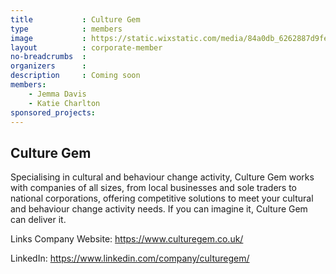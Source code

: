 ```yaml
---
title           : Culture Gem
type            : members
image           : https://static.wixstatic.com/media/84a0db_6262887d9fe54a4e848393062a239779~mv2.png/v1/fill/w_188,h_90,al_c,q_85,usm_0.66_1.00_0.01/Culture%20Gem%20opt%202.webp
layout          : corporate-member
no-breadcrumbs  :
organizers      :
description     : Coming soon
members:
    - Jemma Davis
    - Katie Charlton
sponsored_projects:
---
```


## Culture Gem

Specialising in cultural and behaviour change activity, Culture Gem works with companies of all sizes, from local businesses and sole traders to national corporations, offering competitive solutions to meet your cultural and behaviour change activity needs. If you can imagine it, Culture Gem can deliver it.

Links Company Website: https://www.culturegem.co.uk/

LinkedIn: https://www.linkedin.com/company/culturegem/
